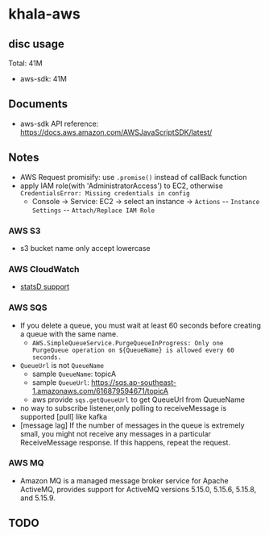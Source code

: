 # khala-aws

## disc usage
Total: 41M
- aws-sdk:  41M

## Documents
- aws-sdk API reference: https://docs.aws.amazon.com/AWSJavaScriptSDK/latest/

## Notes
- AWS Request promisify: use `.promise()` instead of callBack function
- apply IAM role(with 'AdministratorAccess') to EC2, otherwise `CredentialsError: Missing credentials in config`
    - Console -> Service: EC2 -> select an instance -> `Actions` -- `Instance Settings` -- `Attach/Replace IAM Role`

### AWS S3
- s3 bucket name only accept lowercase

### AWS CloudWatch
- [statsD support](https://docs.aws.amazon.com/AmazonCloudWatch/latest/monitoring/CloudWatch-Agent-custom-metrics-statsd.html)


### AWS SQS
- If you delete a queue, you must wait at least 60 seconds before creating a queue with the same name.
    - `AWS.SimpleQueueService.PurgeQueueInProgress: Only one PurgeQueue operation on ${QueueName} is allowed every 60 seconds.`
- `QueueUrl` is not `QueueName`
    - sample `QueueName`: topicA
    - sample `QueueUrl`: https://sqs.ap-southeast-1.amazonaws.com/616879594671/topicA
    - aws provide `sqs.getQueueUrl` to get QueueUrl from QueueName  
- no way to subscribe listener,only polling to receiveMessage is supported [pull] like kafka
- [message lag] If the number of messages in the queue is extremely small, you might not receive any messages in a particular ReceiveMessage response. If this happens, repeat the request.
### AWS MQ
- Amazon MQ is a managed message broker service for Apache ActiveMQ, provides support for ActiveMQ versions 5.15.0, 5.15.6, 5.15.8, and 5.15.9.

## TODO
